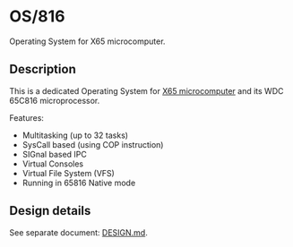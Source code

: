 # OS/816

Operating System for X65 microcomputer.

## Description

This is a dedicated Operating System for [X65 microcomputer][1]
and its WDC 65C816 microprocessor.

Features:

- Multitasking (up to 32 tasks)
- SysCall based (using COP instruction)
- SIGnal based IPC
- Virtual Consoles
- Virtual File System (VFS)
- Running in 65816 Native mode

[1]: https://x65.zone

## Design details

See separate document: [DESIGN.md](DESIGN.md).
